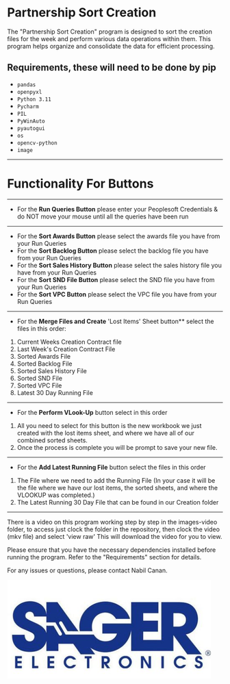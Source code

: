 # Partnership Sort Creation

The "Partnership Sort Creation" program is designed to sort the creation files for the week and perform various data operations within them. This program helps organize and consolidate the data for efficient processing.

## Requirements, these will need to be done by pip

- `pandas`
- `openpyxl`
- `Python 3.11`
- `Pycharm`
- `PIL`
- `PyWinAuto`
- `pyautogui`
- `os`
- `opencv-python`
- `image`
_______________________________________________________________________________________________________________
# Functionality For Buttons
_______________________________________________________________________________________________________________


- For the **Run Queries Button** please enter your Peoplesoft Credentials & do NOT move your mouse until all the queries have been run

_______________________________________________________________________________________________________________

- For the **Sort Awards Button** please select the awards file you have from your Run Queries
- For the **Sort Backlog Button** please select the backlog file you have from your Run Queries
- For the **Sort Sales History Button** please select the sales history file you have from your Run Queries
- For the **Sort SND File Button** please select the SND file you have from your Run Queries
- For the **Sort VPC Button** please select the VPC file you have from your Run Queries

_______________________________________________________________________________________________________________

- For the **Merge Files and Create** 'Lost Items' Sheet button** select the files in this order:

1. Current Weeks Creation Contract file
2. Last Week's Creation Contract File
3. Sorted Awards File
4. Sorted Backlog File
5. Sorted Sales History File
6. Sorted SND File
7. Sorted VPC File
8. Latest 30 Day Running File
_______________________________________________________________________________________________________________

- For the **Perform VLook-Up** button select in this order 

1. All you need to select for this button is the new workbook we just created with the lost items sheet, and where we have all of our combined sorted sheets. 
2. Once the process is complete you will be prompt to save your new file.

_______________________________________________________________________________________________________________

- For the **Add Latest Running File** button select the files in this order

1. The File where we need to add the Running File (In your case it will be the file where we have our lost items, the sorted sheets, and where the VLOOKUP was completed.)
2. The Latest Running 30 Day File that can be found in our Creation folder
_______________________________________________________________________________________________________________

There is a video on this program working step by step in the images-video folder, to access just clock the folder in the repository, then clock the video (mkv file) and select 'view raw'
This will download the video for you to view.

Please ensure that you have the necessary dependencies installed before running the program. Refer to the "Requirements" section for details.

For any issues or questions, please contact Nabil Canan.

![Logo](images-videos/Sager-logo.png)

